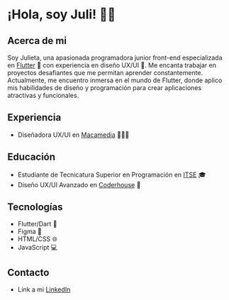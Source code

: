 # ¡Hola, soy Juli! 👋🏻

## Acerca de mi
Soy Julieta, una apasionada programadora junior front-end especializada en [Flutter](https://flutter.dev/) 💙 con experiencia en diseño UX/UI 🎨. Me encanta trabajar en proyectos desafiantes que me permitan aprender constantemente. Actualmente, me encuentro inmersa en el mundo de Flutter, donde aplico mis habilidades de diseño y programación para crear aplicaciones atractivas y funcionales.

## Experiencia
- Diseñadora UX/UI en [Macamedia](https://www.macamedia.com.ar/#/) 👩🏻‍💻

## Educación
- Estudiante de Tecnicatura Superior en Programación en [ITSE](https://www.itse.gob.ar/view/i1.php) 🎓
- Diseño UX/UI Avanzado en [Coderhouse](https://www.coderhouse.com/online/ux-ui-avanzado-online) 🎨

## Tecnologías
- Flutter/Dart 📱
- Figma 🎨
- HTML/CSS 🌐
- JavaScript 💻

## Contacto
- Link a mi [LinkedIn](www.linkedin.com/in/julieta-belen-perez)
